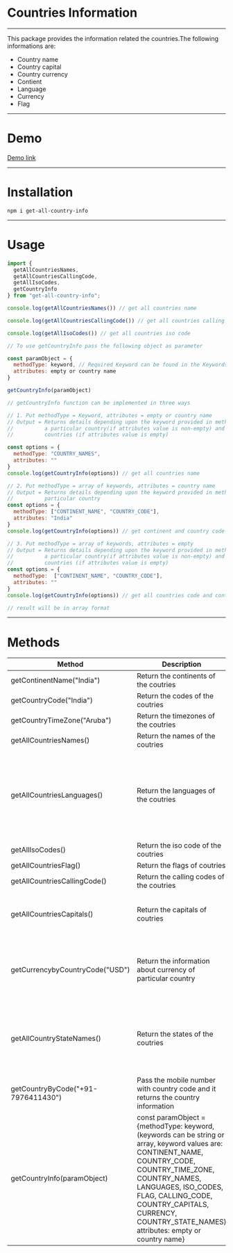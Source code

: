 # Countries Information
---
This package provides the information related the countries.The following informations are: 
* Country name
* Country capital
* Country currency
* Contient
* Language
* Currency
* Flag

---
# Demo
[Demo link](https://stackblitz.com/edit/react-ha9uel)

---

# Installation
`npm i get-all-country-info`

---
# Usage
```javascript
import {
  getAllCountriesNames,
  getAllCountriesCallingCode,
  getAllIsoCodes,
  getCountryInfo
} from "get-all-country-info";

console.log(getAllCountriesNames()) // get all countries name

console.log(getAllCountriesCallingCode()) // get all countries calling code

console.log(getAllIsoCodes()) // get all countries iso code

// To use getCountryInfo pass the following object as parameter

const paramObject = {
  methodType: keyword, // Required Keyword can be found in the Keywords table 
  attributes: empty or country name
}

getCountryInfo(paramObject)

// getCountryInfo function can be implemented in three ways

// 1. Put methodType = Keyword, attributes = empty or country name
// Output = Returns details depending upon the keyword provided in methodType for 
//          a particular country(if attributes value is non-empty) and for all 
//          countries (if attributes value is empty)

const options = {
  methodType: "COUNTRY_NAMES",
  attributes: ""
}
console.log(getCountryInfo(options)) // get all countries name

// 2. Put methodType = array of keywords, attributes = country name
// Output = Returns details depending upon the keyword provided in methodType for a
//          particular country
const options = {
  methodType: ["CONTINENT_NAME", "COUNTRY_CODE"],
  attributes: "India"
}
console.log(getCountryInfo(options)) // get continent and country code of the country

// 3. Put methodType = array of keywords, attributes = empty
// Output = Returns details depending upon the keyword provided in methodType for 
//          a particular country(if attributes value is non-empty) and for all 
//          countries (if attributes value is empty) 
const options = {
  methodType:  ["CONTINENT_NAME", "COUNTRY_CODE"],
  attributes: ""
}
console.log(getCountryInfo(options)) // get all countries code and continent name

// result will be in array format
```

---
<!-- # Keywords
| Keyword | Description | Output
| --- | --- | --- |
| CONTINENT_NAME | Return the continents of the coutries | "Asia" |
| COUNTRY_CODE | Return the codes of the coutries | "IN" |
| COUNTRY_TIME_ZONE | Return the timezones of the coutries | ["America/Aruba"] |
| COUNTRY_NAMES | Return the names of the coutries | ["Andorra", "United Arab Emirates", ...] |
| LANGUAGES | Return the languages of the coutries | [{"name": "Aruba", "languages": [ "Dutch", "English","Papiamento", "Spanish"] }, { "name": "Afghanistan", "languages": [ "Balochi", "Dari", "Pashto", "Turkmenian", "Uzbek"]}] |
| ISO_CODES | Return the iso code of the coutries | ["AD", "AE", ..] |
| FLAG | Return the flags of coutries | ["🇦🇨", "🇦🇩" ..] |
| CALLING_CODE | Return the calling codes of the coutries | ["+93", "+358" ...] |
| COUNTRY_CAPITALS | Return the capitals of coutries |[{ "country": "Afghanistan", "capital": "Kabul" }, { "country": "Albania", "capital": "Tirana" }, ...] |
| CURRENCY | Return the information about currency of particular country | {symbol: '$', name: 'US Dollar', symbol_native: '$', decimal_digits: 2, rounding: 0, code: 'USD', name_plural: 'US dollars'} |
| COUNTRY_STATE_NAMES | Return the states of the coutries | [{"country": "Afghanistan", "states": [ "Badakhshan", "Badghis", "Baghlan", ...]}, {"country": "Albania", "states": ["Berat", "Dibres", "Durres",...]}] |

--- -->
# Methods
| Method | Description | Output
| --- | --- | --- |
| getContinentName("India") | Return the continents of the coutries | "Asia" |
| getCountryCode("India") | Return the codes of the coutries | "IN" |
| getCountryTimeZone("Aruba") | Return the timezones of the coutries | ["America/Aruba"] |
| getAllCountriesNames() | Return the names of the coutries | ["Andorra", "United Arab Emirates", ...] |
| getAllCountriesLanguages() | Return the languages of the coutries | [{"name": "Aruba", "languages": [ "Dutch", "English","Papiamento", "Spanish"] }, { "name": "Afghanistan", "languages": [ "Balochi", "Dari", "Pashto", "Turkmenian", "Uzbek"]}] |
| getAllIsoCodes() | Return the iso code of the coutries | ["AD", "AE", ..] |
| getAllCountriesFlag() | Return the flags of coutries | ["🇦🇨", "🇦🇩" ..] |
| getAllCountriesCallingCode() | Return the calling codes of the coutries | ["+93", "+358" ...] |
| getAllCountriesCapitals() | Return the capitals of coutries |[{ "country": "Afghanistan", "capital": "Kabul" }, { "country": "Albania", "capital": "Tirana" }, ...] |
| getCurrencybyCountryCode("USD") | Return the information about currency of particular country | {symbol: '$', name: 'US Dollar', symbol_native: '$', decimal_digits: 2, rounding: 0, code: 'USD', name_plural: 'US dollars'} |
| getAllCountryStateNames() | Return the states of the coutries | [{"country": "Afghanistan", "states": [ "Badakhshan", "Badghis", "Baghlan", ...]}, {"country": "Albania", "states": ["Berat", "Dibres", "Durres",...]}] |
| getCountryByCode("+91-7976411430") | Pass the mobile number with country code and it returns the country information | {"name": "India", "dial_code": "+91", "code": "IN" } |
| getCountryInfo(paramObject) | const paramObject = {methodType: keyword, (keywords can be string or array, keyword values are: CONTINENT_NAME, COUNTRY_CODE, COUNTRY_TIME_ZONE, COUNTRY_NAMES, LANGUAGES, ISO_CODES, FLAG, CALLING_CODE, COUNTRY_CAPITALS, CURRENCY, COUNTRY_STATE_NAMES) attributes: empty or country name} | returns according to the parameters |
